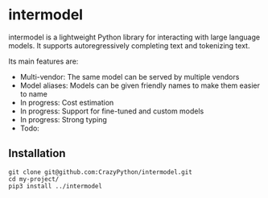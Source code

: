 # intermodel

intermodel is a lightweight Python library for interacting with large language models. It supports autoregressively 
completing text and tokenizing text. 

Its main features are:
 - Multi-vendor: The same model can be served by multiple vendors
 - Model aliases: Models can be given friendly names to make them easier to name
 - In progress: Cost estimation
 - In progress: Support for fine-tuned and custom models
 - In progress: Strong typing
 - Todo: 
 
## Installation

```
git clone git@github.com:CrazyPython/intermodel.git
cd my-project/
pip3 install ../intermodel
```

